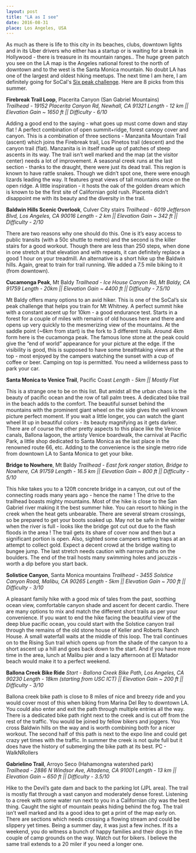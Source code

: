 ```yaml
---
layout: post
title: "LA as I see"
date: 2016-08-31 
place: Los Angeles, USA
---
```

As much as there is life to this city in its beaches, clubs, downtown lights and in its Uber drivers who either has a startup or is waiting for a break in Hollywood - there is treasure in its mountain ranges.. The huge green patch you see on the LA map is the Angeles national forest to the north of downtown and to the west is the Santa Monica mountain. No doubt LA has one of the largest and oldest hiking meetups. The next time I am here, I am definitely going for SoCal's [Six peak challenge](http://bit.ly/2cPfnvq). Here are 8 picks from this summer.

**Firebreak Trail Loop**, Placerita Canyon (San Gabriel Mountains)  
*Trailhead - 19152 Placerita Canyon Rd, Newhall, CA 91321*
*Length - 12 km || Elevation Gain ~ 1650 ft || Difficulty - 6/10*

Adding a good end to the saying - what goes up must come down and stay flat ! A perfect combination of open summit+ridge, forest canopy cover and canyon. This is a combination of three sections - Manzanita Mountain Trail (ascent) which joins the Firebreak trail, Los Pinetos trail (descent) and the canyon trail (flat). Manzanita is in itself made up of patches of steep ascents in its way. The trail isn’t well marked and the map (at the visitor center) needs a lot of improvement. A seasonal creek runs at the last section - thanks to the draught, there were just its dead trail. This region is known to have rattle snakes. Though we didn’t spot one, there were enough lizards leading the way. It features great views of tall mountains once on the open ridge. A little inspiration - it hosts the oak of the golden dream which is known to be the first site of Californian gold rush. Placenta didn’t disappoint me with its beauty and the diversity in the trail.


**Baldwin Hills Scenic Overlook**, Culver City stairs
*Trailhead - 6019 Jefferson Blvd, Los Angeles, CA 90016*
*Length - 2 km || Elevation Gain ~ 342 ft || Difficulty - 2/10*

There are two reasons why one should do this. One is it’s easy access to public transits (with a 50c shuttle to metro) and the second is the killer stairs for a good workout. Though there are less than 250 steps, when done in one stretch at that elevation and with repeats, it can definitely replace a good 1 hour on your treadmill. An alternative is a short hike up the Baldwin hills. Again, great to train for trail running. We added a 7.5 mile biking to it (from downtown). 

 
**Cucamonga Peak**, Mt Baldy 
*Trailhead - Ice House Canyon Rd, Mt Baldy, CA 91759*
*Length - 20km || Elevation Gain ~ 4400 ft || Difficulty - 7.5/10*

Mt Baldy offers many options to an avid hiker. This is one of the SoCal’s six peak challenge that helps you train for Mt Whitney. A perfect summit hike with a constant ascent up for 10km - a good endurance test. Starts in a forest for a couple of miles with remains of old houses here and there and opens up very quickly to the mesmerizing view of the mountains. At the saddle point (~6km from start) is the fork to 3 different trails. Around 4km form here is the cucamonga peak. The famous lone stone at the peak could give the “end of world” appearance for your picture at the edge. If the visibility is good, this is supposed to have some breathtaking views at the top - most enjoyed by the campers watching the sunset with a cup of coffee or beer. Camping on top is permitted. You need a wilderness pass to park your car.

**Santa Monica to Venice Trail**, Pacific Coast
*Length - 5km || Mostly Flat*

This is a strange one to be on this list. But amidst all the urban chaos is the beauty of pacific ocean and the row of tall palm trees. A dedicated bike trail in the beach adds to the comfort. The beautiful sunset behind the mountains with the prominent giant wheel on the side gives the well known picture perfect moment. If you wait a little longer, you can watch the giant wheel lit up in beautiful colors - its beauty magnifying as it gets darker. There are of course the other pretty aspects to this place like the Venice canals, Ballona lagoon, the artisty Venice boardwalk, the carnival at Pacific Park, a little shop dedicated to Santa Monica as the last place in the renowned route 66, etc. Adding to the convenience is the single metro ride from downtown LA to Santa Monica to get your bike. 

**Bridge to Nowhere**, Mt Baldy
*Trailhead - East fork ranger station, Bridge to Nowhere, CA 91759*
*Length - 16.5 km || Elevation Gain ~ 800 ft || Difficulty - 5/10*

This hike takes you to a 120ft concrete bridge in a canyon, cut out of the connecting roads many years ago - hence the name ! The drive to the trailhead boasts mighty mountains. Most of the hike is close to the San Gabriel river making it the best summer hike. You can resort to hiking in the creek when the heat gets unbearable. There are several stream crossings, so be prepared to get your boots soaked up. May not be safe in the winter when the river is full - looks like the bridge got cut out due to the flash floods in the area ! The trail gets its share of cover now and then but a significant portion is open. Also, sighted some campers setting traps at an attempt to collect gold. Expect a decent crowd at the bridge waiting to bungee jump. The last stretch needs caution with narrow paths on the boulders. The end of the trail hosts many swimming holes and jacuzzis - worth a dip before you start back. 

**Solistice Canyon**, Santa Monica mountains
*Trailhead - 3455 Solstice Canyon Road, Malibu, CA 90265*
*Length - 5km || Elevation Gain ~ 700 ft || Difficulty - 3/10*

A pleasant family hike with a good mix of tales from the past, soothing ocean view, comfortable canyon shade and ascent for decent cardio. There are many options to mix and match the different short trails as per your convenience. If you want to end the hike facing the beautiful view of the deep blue pacific ocean, you could start with the Solstice canyon trail through the remains of the old stone house of Keller and Roberts Ranch House. A small waterfall waits at the middle of this loop. The trail continues on to the Rising Sun trail which opens up from the shade of the canyon to a short ascent up a hill and goes back down to the start. And if you have more time in the area, lunch at Malibu pier and a lazy afternoon at El Matador beach would make it to a perfect weekend.  


**Ballona Creek Bike Ride**
*Start - Ballona Creek Bike Path, Los Angeles, CA 90230*
*Length - 18km (starting from USC ICT) || Elevation Gain ~ 200 ft || Difficulty - 3/10*

Ballona creek bike path is close to 8 miles of nice and breezy ride and you would cover most of this when biking from Marina Del Rey to downtown LA. You could also enter and exit the path through multiple entries all the way. There is a dedicated bike path right next to the creek and is cut off from the rest of the traffic. You would be joined by fellow bikers and joggers. You cross Baldwin hills on the way and is worth combining both for a nicer workout. The second half of this path is next to the expo line and could get crazy yet times with the traffic. In summer the creek is not quite full but it does have the history of submerging the bike path at its best.
PC - WalkNRollers 

**Gabrielino Trail**, Arroyo Seco (Hahamongna watershed park)  
*Trailhead - 2886 N Windsor Ave, Altadena, CA 91001*
*Length - 13 km || Elevation Gain ~ 650 ft || Difficulty - 3.5/10*

Hike to the Devil’s gate dam and back to the parking lot (JPL area). The trail is mostly flat through a vast canyon and moderately dense forest. Listening to a creek with some water run next to you in a Californian city was the best thing. Caught the sight of mountain peaks hiding behind the fog. The trail isn’t well marked and its a good idea to get a print of the map early on. There are sections which needs crossing a flowing stream and could be slippery yet times. Being a summer day, it was just a few inches. If its a weekend, you do witness a bunch of happy families and their dogs in the couple of camp grounds on the way. Watch out for bikers. I believe the same trail extends to a 20 miler if you need a longer one. 
